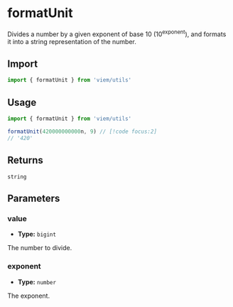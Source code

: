 # formatUnit

Divides a number by a given exponent of base 10 (10<sup>exponent</sup>), and formats it into a string representation of the number.

## Import

```ts
import { formatUnit } from 'viem/utils'
```

## Usage

```ts
import { formatUnit } from 'viem/utils'

formatUnit(420000000000n, 9) // [!code focus:2]
// '420'
```

## Returns

`string`

## Parameters

### value

- **Type:** `bigint`

The number to divide.

### exponent 

- **Type:** `number`

The exponent.